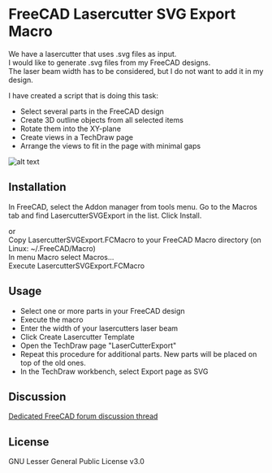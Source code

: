 # FreeCAD Lasercutter SVG Export Macro

We have a lasercutter that uses .svg files as input.  
I would like to generate .svg files from my FreeCAD designs.  
The laser beam width has to be considered, but I do not want to add it in my design.  

I have created a script that is doing this task:

* Select several parts in the FreeCAD design
* Create 3D outline objects from all selected items
* Rotate them into the XY-plane
* Create views in a TechDraw page
* Arrange the views to fit in the page with minimal gaps

![alt text](LasercutterSVGExport_screenshot.png "Screenshot")

## Installation
In FreeCAD, select the Addon manager from tools menu. Go to the Macros tab and find LasercutterSVGExport in the list. Click Install.  

or  
Copy LasercutterSVGExport.FCMacro to your FreeCAD Macro directory (on Linux: ~/.FreeCAD/Macro)  
In menu Macro select Macros...  
Execute LasercutterSVGExport.FCMacro 

## Usage
* Select one or more parts in your FreeCAD design
* Execute the macro
* Enter the width of your lasercutters laser beam
* Click Create Lasercutter Template
* Open the TechDraw page "LaserCutterExport"
* Repeat this procedure for additional parts. New parts will be placed on top of the old ones.
* In the TechDraw workbench, select Export page as SVG

## Discussion
[Dedicated FreeCAD forum discussion thread](https://forum.freecadweb.org/viewtopic.php?f=35&t=31869)

## License
GNU Lesser General Public License v3.0


